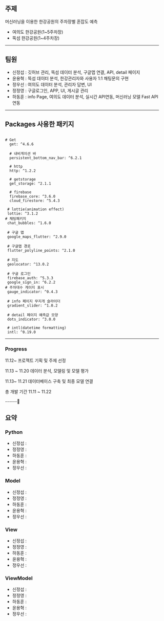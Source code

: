 ## 주제 

머신러닝을 이용한 한강공원의 주차장별 혼잡도 예측
  - 여의도 한강공원(1~5주차장)
  - 뚝섬 한강공원(1~4주차장)

--------



## 팀원
- 신정섭 : 깃허브 관리, 뚝섬 데이터 분석, 구글맵 연결, API, detail 페이지
- 윤용혁 : 뚝섬 데이터 분석, 한강관리자와 사용자 1:1 채팅문의 구현
- 정우선 : 여의도 데이터 분석, 관리자 답변, UI
- 정정영 : 구글로그인, APP, UI, 게시글 관리
- 하동훈 : info Page, 여의도 데이터 분석, 실시간 API연동, 머신러닝 모델 Fast API 연동

--------


## Packages 사용한 패키지
```

# Get
  get: ^4.6.6

  # 내비게이션 바
  persistent_bottom_nav_bar: ^6.2.1

  # http
  http: ^1.2.2

  # getstorage
  get_storage: ^2.1.1

  # firebase
  firebase_core: ^3.6.0
  cloud_firestore: ^5.4.3

 # lottie(animation effect)
 lottie: ^3.1.2
# 채팅패키지
 chat_bubbles: ^1.6.0

 # 구글 맵
 google_maps_flutter: ^2.9.0

 # 구글맵 경로
 flutter_polyline_points: ^2.1.0

 # 지도
 geolocator: ^13.0.2

 # 구글 로그인
 firebase_auth: ^5.3.3
 google_sign_in: ^6.2.2
# 주차대수 게이지 표시
 gauge_indicator: ^0.4.3

 # info 페이지 무지개 슬라이더
 gradient_slider: ^1.0.2

 # detail 페이지 예측값 모양
 dots_indicator: ^3.0.0

 # intl(datetime formatting)
 intl: ^0.19.0
```
------


### Progress

11.12~
  프로젝트 기획 및 주제 선정

11.13 ~ 11.20
  데이터 분석, 모델링 및 모델 평가

11.13~ 11.21 
  데이터베이스 구축 및 최종 모델 연결

총 개발 기간 11.11 ~ 11.22

------


## 요약

### Python
- 신정섭 : 
- 정정영 :
- 하동훈 :
- 윤용혁 :
- 정우선 :


### Model
- 신정섭 : 
- 정정영 :
- 하동훈 :
- 윤용혁 :
- 정우선 :

### View
- 신정섭 : 
- 정정영 :
- 하동훈 :
- 윤용혁 :
- 정우선 :

### ViewModel
- 신정섭 : 
- 정정영 :
- 하동훈 :
- 윤용혁 :
- 정우선 :



